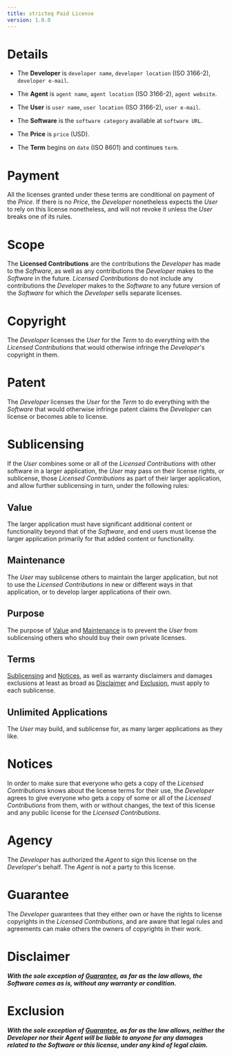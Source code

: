 ```yaml
---
title: stricteq Paid License
version: 1.0.0
---
```


# Details

- The **Developer** is `developer name`, `developer location` (ISO 3166-2), `developer e-mail`.

- The **Agent** is `agent name`, `agent location` (ISO 3166-2), `agent website`.

- The **User** is `user name`, `user location` (ISO 3166-2), `user e-mail`.

- The **Software** is the `software category` available at `software URL`.

- The **Price** is `price` (USD).

- The **Term** begins on `date` (ISO 8601) and continues `term`.

# Payment

All the licenses granted under these terms are conditional on payment of the _Price_.  If there is no _Price_, the _Developer_ nonetheless expects the _User_ to rely on this license nonetheless, and will not revoke it unless the _User_ breaks one of its rules.

# Scope

The **Licensed Contributions** are the contributions the _Developer_ has made to the _Software_, as well as any contributions the _Developer_ makes to the _Software_ in the future.  _Licensed Contributions_ do not include any contributions the _Developer_ makes to the _Software_ to any future version of the _Software_ for which the _Developer_ sells separate licenses.

# Copyright

The _Developer_ licenses the _User_ for the _Term_ to do everything with the _Licensed Contributions_ that would otherwise infringe the _Developer_'s copyright in them.

# Patent

The _Developer_ licenses the _User_ for the _Term_ to do everything with the _Software_ that would otherwise infringe patent claims the _Developer_ can license or becomes able to license.

# Sublicensing

If the _User_ combines some or all of the _Licensed Contributions_ with other software in a larger application, the _User_ may pass on their license rights, or sublicense, those _Licensed Contributions_ as part of their larger application, and allow further sublicensing in turn, under the following rules:

## Value

The larger application must have significant additional content or functionality beyond that of the _Software_, and end users must license the larger application primarily for that added content or functionality.

## Maintenance

The _User_ may sublicense others to maintain the larger application, but not to use the _Licensed Contributions_ in new or different ways in that application, or to develop larger applications of their own.

## Purpose

The purpose of [Value](#value) and [Maintenance](#maintenance) is to prevent the _User_ from sublicensing others who should buy their own private licenses.

## Terms

[Sublicensing](#sublicensing) and [Notices](#notices), as well as warranty disclaimers and damages exclusions at least as broad as [Disclaimer](#disclaimer) and [Exclusion](#exclusion), must apply to each sublicense.

## Unlimited Applications

The _User_ may build, and sublicense for, as many larger applications as they like.

# Notices

In order to make sure that everyone who gets a copy of the _Licensed Contributions_ knows about the license terms for their use, the _Developer_ agrees to give everyone who gets a copy of some or all of the _Licensed Contributions_ from them, with or without changes, the text of this license and any public license for the _Licensed Contributions_.

# Agency

The _Developer_ has authorized the _Agent_ to sign this license on the _Developer_'s behalf.  The _Agent_ is not a party to this license.

# Guarantee

The _Developer_ guarantees that they either own or have the rights to license copyrights in the _Licensed Contributions_, and are aware that legal rules and agreements can make others the owners of copyrights in their work.

# Disclaimer

***With the sole exception of [Guarantee](#guarantee), as far as the law allows, the _Software_ comes as is, without any warranty or condition.***

# Exclusion

***With the sole exception of [Guarantee](#guarantee), as far as the law allows, neither the _Developer_ nor their _Agent_ will be liable to anyone for any damages related to the _Software_ or this license, under any kind of legal claim.***
